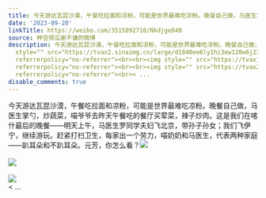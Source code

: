 ```yaml
---
title: 今天游达瓦昆沙漠，午餐吃拉面和凉粉，可能是世界最难吃凉粉。晚餐自己做，马医生掌勺，炒蔬菜，喵爷爷去昨天午餐吃的餐厅买荤菜，辣子炒肉。这是我们在喀什最后...
date: '2023-09-20'
linkTitle: https://weibo.com/3515092710/NkdjgeO40
source: 种豆得瓜谢不谦的微博
description: 今天游达瓦昆沙漠，午餐吃拉面和凉粉，可能是世界最难吃凉粉。晚餐自己做，马医生掌勺，炒蔬菜，喵爷爷去昨天午餐吃的餐厅买荤菜，辣子炒肉。这是我们在喀什最后的晚餐——明天上午，马医生罗同学夫妇飞北京，带孙子孙女；我们飞伊宁，继续游玩。赶紧打扫卫生，每家出一个劳力，喵奶奶和马医生，代表两种家庭——趴耳朵和不趴耳朵。元芳，你怎么看？<img
  style="" src="https://tvax2.sinaimg.cn/large/d1840ee6ly1hi3ew128w6j237k2eo4qr.jpg"
  referrerpolicy="no-referrer"><br><br><img style="" src="https://tvax1.sinaimg.cn/large/d1840ee6ly1hi3ewqwz9vj20ua0mpwix.jpg"
  referrerpolicy="no-referrer"><br><br><img style="" src="https://tvax2.sinaimg.cn/large/d1840ee6ly1hi3ewwylgsj22eo37k7wi.jpg"
  referrerpolicy="no-referrer"><br>< ...
disable_comments: true
---
```

今天游达瓦昆沙漠，午餐吃拉面和凉粉，可能是世界最难吃凉粉。晚餐自己做，马医生掌勺，炒蔬菜，喵爷爷去昨天午餐吃的餐厅买荤菜，辣子炒肉。这是我们在喀什最后的晚餐——明天上午，马医生罗同学夫妇飞北京，带孙子孙女；我们飞伊宁，继续游玩。赶紧打扫卫生，每家出一个劳力，喵奶奶和马医生，代表两种家庭——趴耳朵和不趴耳朵。元芳，你怎么看？<img style="" src="https://tvax2.sinaimg.cn/large/d1840ee6ly1hi3ew128w6j237k2eo4qr.jpg" referrerpolicy="no-referrer"><br><br><img style="" src="https://tvax1.sinaimg.cn/large/d1840ee6ly1hi3ewqwz9vj20ua0mpwix.jpg" referrerpolicy="no-referrer"><br><br><img style="" src="https://tvax2.sinaimg.cn/large/d1840ee6ly1hi3ewwylgsj22eo37k7wi.jpg" referrerpolicy="no-referrer"><br>< ...